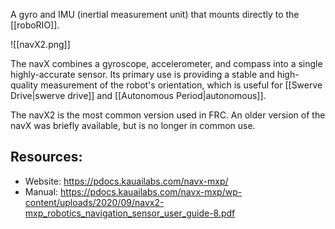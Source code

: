 A gyro and IMU (inertial measurement unit) that mounts directly to the [[roboRIO]].

![[navX2.png]]

The navX combines a gyroscope, accelerometer, and compass into a single highly-accurate sensor. Its primary use is providing a stable and high-quality measurement of the robot's orientation, which is useful for [[Swerve Drive|swerve drive]] and [[Autonomous Period|autonomous]].

The navX2 is the most common version used in FRC. An older version of the navX was briefly available, but is no longer in common use.

## Resources:

- Website: https://pdocs.kauailabs.com/navx-mxp/
- Manual: https://pdocs.kauailabs.com/navx-mxp/wp-content/uploads/2020/09/navx2-mxp_robotics_navigation_sensor_user_guide-8.pdf